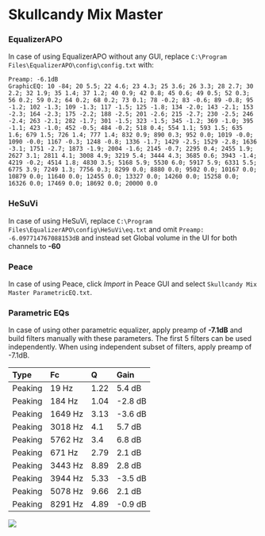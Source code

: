 # Skullcandy Mix Master

### EqualizerAPO
In case of using EqualizerAPO without any GUI, replace `C:\Program Files\EqualizerAPO\config\config.txt`
with:
```
Preamp: -6.1dB
GraphicEQ: 10 -84; 20 5.5; 22 4.6; 23 4.3; 25 3.6; 26 3.3; 28 2.7; 30 2.2; 32 1.9; 35 1.4; 37 1.2; 40 0.9; 42 0.8; 45 0.6; 49 0.5; 52 0.3; 56 0.2; 59 0.2; 64 0.2; 68 0.2; 73 0.1; 78 -0.2; 83 -0.6; 89 -0.8; 95 -1.2; 102 -1.3; 109 -1.3; 117 -1.5; 125 -1.8; 134 -2.0; 143 -2.1; 153 -2.3; 164 -2.3; 175 -2.2; 188 -2.5; 201 -2.6; 215 -2.7; 230 -2.5; 246 -2.4; 263 -2.1; 282 -1.7; 301 -1.5; 323 -1.5; 345 -1.2; 369 -1.0; 395 -1.1; 423 -1.0; 452 -0.5; 484 -0.2; 518 0.4; 554 1.1; 593 1.5; 635 1.6; 679 1.5; 726 1.4; 777 1.4; 832 0.9; 890 0.3; 952 0.0; 1019 -0.0; 1090 -0.0; 1167 -0.3; 1248 -0.8; 1336 -1.7; 1429 -2.5; 1529 -2.8; 1636 -3.1; 1751 -2.7; 1873 -1.9; 2004 -1.6; 2145 -0.7; 2295 0.4; 2455 1.9; 2627 3.1; 2811 4.1; 3008 4.9; 3219 5.4; 3444 4.3; 3685 0.6; 3943 -1.4; 4219 -0.2; 4514 1.8; 4830 3.5; 5168 5.9; 5530 6.0; 5917 5.9; 6331 5.5; 6775 3.9; 7249 1.3; 7756 0.3; 8299 0.0; 8880 0.0; 9502 0.0; 10167 0.0; 10879 0.0; 11640 0.0; 12455 0.0; 13327 0.0; 14260 0.0; 15258 0.0; 16326 0.0; 17469 0.0; 18692 0.0; 20000 0.0
```

### HeSuVi
In case of using HeSuVi, replace `C:\Program Files\EqualizerAPO\config\HeSuVi\eq.txt` and omit `Preamp:
-6.097714767088153dB` and instead set Global volume in the UI for both channels to **-60**

### Peace
In case of using Peace, click *Import* in Peace GUI and select `Skullcandy Mix Master ParametricEQ.txt`.

### Parametric EQs
In case of using other parametric equalizer, apply preamp of **-7.1dB** and build filters manually
with these parameters. The first 5 filters can be used independently.
When using independent subset of filters, apply preamp of -7.1dB.

| Type    | Fc      |    Q | Gain    |
|:--------|:--------|:-----|:--------|
| Peaking | 19 Hz   | 1.22 | 5.4 dB  |
| Peaking | 184 Hz  | 1.04 | -2.8 dB |
| Peaking | 1649 Hz | 3.13 | -3.6 dB |
| Peaking | 3018 Hz | 4.1  | 5.7 dB  |
| Peaking | 5762 Hz | 3.4  | 6.8 dB  |
| Peaking | 671 Hz  | 2.79 | 2.1 dB  |
| Peaking | 3443 Hz | 8.89 | 2.8 dB  |
| Peaking | 3944 Hz | 5.33 | -3.5 dB |
| Peaking | 5078 Hz | 9.66 | 2.1 dB  |
| Peaking | 8291 Hz | 4.89 | -0.9 dB |

![](https://raw.githubusercontent.com/jaakkopasanen/AutoEq/master/results/innerfidelity/sbaf-serious/Skullcandy%20Mix%20Master/Skullcandy%20Mix%20Master.png)